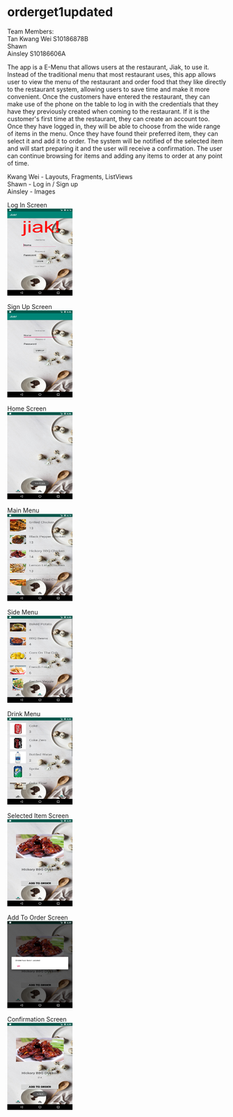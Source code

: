 # orderget1updated

Team Members: </br>
Tan Kwang Wei S10186878B</br> 
Shawn </br>
Ainsley S10186606A

The app is a E-Menu that allows users at the restaurant, Jiak, to use it. Instead of the traditional menu that most restaurant uses, this app allows user to view the menu of the restaurant and order food that they like directly to the restaurant system, allowing users to save time and make it more convenient. Once the customers have entered the restaurant, they can make use of the phone on the table to log in with the credentials that they have they previously created when coming to the restaurant. If it is the customer's first time at the restaurant, they can create an account too. Once they have logged in, they will be able to choose from the wide range of items in the menu. Once they have found their preferred item, they can select it and add it to order. The system will be notified of the selected item and will start preparing it and the user will receive a confirmation. The user can continue browsing for items and adding any items to order at any point of time.

Kwang Wei - Layouts, Fragments, ListViews </br>
Shawn - Log in / Sign up </br>
Ainsley - Images

Log In Screen</br>
<img src="Screenshots/Screenshot_1564024696.png" width="150" height="200">

Sign Up Screen</br>
<img src="Screenshots/Screenshot_1564302962.png" width="150" height="200">

Home Screen</br>
<img src="Screenshots/Screenshot_1564302982.png" width="150" height="200">

Main Menu</br>
<img src="Screenshots/Screenshot_1564323596.png" width="150" height="200">

Side Menu</br>
<img src="Screenshots/Screenshot_1564323600.png" width="150" height="200">

Drink Menu</br>
<img src="Screenshots/Screenshot_1564323604.png" width="150" height="200">

Selected Item Screen</br>
<img src="Screenshots/Screenshot_1564323613.png" width="150" height="200">

Add To Order Screen</br>
<img src="Screenshots/Screenshot_1564323616.png" width="150" height="200">

Confirmation Screen</br>
<img src="Screenshots/Screenshot_1564323638.png" width="150" height="200">

